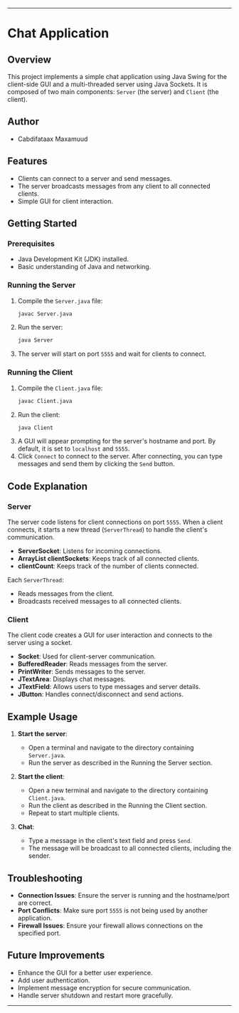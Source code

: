 
---

# Chat Application

## Overview
This project implements a simple chat application using Java Swing for the client-side GUI and a multi-threaded server using Java Sockets. It is composed of two main components: `Server` (the server) and `Client` (the client).

## Author
- Cabdifataax Maxamuud

## Features
- Clients can connect to a server and send messages.
- The server broadcasts messages from any client to all connected clients.
- Simple GUI for client interaction.

## Getting Started

### Prerequisites
- Java Development Kit (JDK) installed.
- Basic understanding of Java and networking.

### Running the Server
1. Compile the `Server.java` file:
    ```sh
    javac Server.java
    ```
2. Run the server:
    ```sh
    java Server
    ```
3. The server will start on port `5555` and wait for clients to connect.

### Running the Client
1. Compile the `Client.java` file:
    ```sh
    javac Client.java
    ```
2. Run the client:
    ```sh
    java Client
    ```
3. A GUI will appear prompting for the server's hostname and port. By default, it is set to `localhost` and `5555`.
4. Click `Connect` to connect to the server. After connecting, you can type messages and send them by clicking the `Send` button.

## Code Explanation

### Server

The server code listens for client connections on port `5555`. When a client connects, it starts a new thread (`ServerThread`) to handle the client's communication.

- **ServerSocket**: Listens for incoming connections.
- **ArrayList<Socket> clientSockets**: Keeps track of all connected clients.
- **clientCount**: Keeps track of the number of clients connected.

Each `ServerThread`:
- Reads messages from the client.
- Broadcasts received messages to all connected clients.

### Client

The client code creates a GUI for user interaction and connects to the server using a socket.

- **Socket**: Used for client-server communication.
- **BufferedReader**: Reads messages from the server.
- **PrintWriter**: Sends messages to the server.
- **JTextArea**: Displays chat messages.
- **JTextField**: Allows users to type messages and server details.
- **JButton**: Handles connect/disconnect and send actions.

## Example Usage

1. **Start the server**:
   - Open a terminal and navigate to the directory containing `Server.java`.
   - Run the server as described in the Running the Server section.

2. **Start the client**:
   - Open a new terminal and navigate to the directory containing `Client.java`.
   - Run the client as described in the Running the Client section.
   - Repeat to start multiple clients.

3. **Chat**:
   - Type a message in the client's text field and press `Send`.
   - The message will be broadcast to all connected clients, including the sender.

## Troubleshooting

- **Connection Issues**: Ensure the server is running and the hostname/port are correct.
- **Port Conflicts**: Make sure port `5555` is not being used by another application.
- **Firewall Issues**: Ensure your firewall allows connections on the specified port.

## Future Improvements

- Enhance the GUI for a better user experience.
- Add user authentication.
- Implement message encryption for secure communication.
- Handle server shutdown and restart more gracefully.

---
